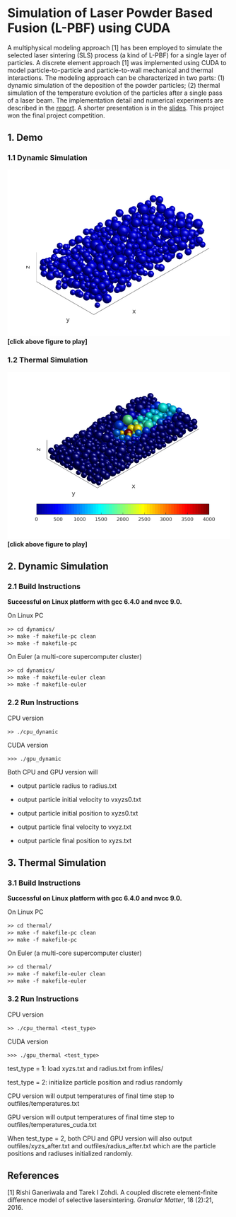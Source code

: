# Simulation of Laser Powder Based Fusion (L-PBF) using CUDA
A multiphysical modeling approach [1] has been employed to simulate the selected laser sintering (SLS) process (a kind of L-PBF) for a single layer of particles. A discrete element approach [1] was implemented using CUDA to model particle-to-particle and particle-to-wall mechanical and thermal interactions. The modeling approach can be characterized in two parts: (1) dynamic simulation of the deposition of the powder particles; (2) thermal simulation of the temperature evolution of the particles after a single pass of a laser beam. The implementation detail and numerical experiments are described in the [report](https://github.com/zhangyaqi1989/Simulation-of-LPBF-using-CUDA/blob/master/report_and_presentation/report.pdf). A shorter presentation is in the [slides](https://github.com/zhangyaqi1989/Simulation-of-LPBF-using-CUDA/blob/master/report_and_presentation/presentation.pdf). This project won the final project competition.
<!--In this project, both dynamic and thermal simulation [1] of laser powder bed fusion are implemented using CUDA. 
-->

## 1. Demo
### 1.1 Dynamic Simulation
[![Dynamic Simulation](animation/dynamics/image001.png)](https://youtu.be/yeNoQOOabVg)
**[click above figure to play]**  
### 1.2 Thermal Simulation
[![Thermal Simulation](animation/thermal/image00025.png)](https://youtu.be/KLpTbSgZREE)
**[click above figure to play]** 
## 2. Dynamic Simulation
### 2.1 Build Instructions

**Successful on Linux platform with gcc 6.4.0 and nvcc 9.0.**

On Linux PC

```
>> cd dynamics/
>> make -f makefile-pc clean
>> make -f makefile-pc
```
On Euler (a multi-core supercomputer cluster)

```
>> cd dynamics/
>> make -f makefile-euler clean
>> make -f makefile-euler
```
### 2.2 Run Instructions
CPU version
```
>> ./cpu_dynamic
```
CUDA version
```
>>> ./gpu_dynamic
```

Both CPU and GPU version will 

* output particle radius to radius.txt

* output particle initial velocity to vxyzs0.txt

* output particle initial position to xyzs0.txt

* output particle final velocity to vxyz.txt

* output particle final position to xyzs.txt

## 3. Thermal Simulation
### 3.1 Build Instructions

**Successful on Linux platform with gcc 6.4.0 and nvcc 9.0.**

On Linux PC

```
>> cd thermal/
>> make -f makefile-pc clean
>> make -f makefile-pc

```
On Euler (a multi-core supercomputer cluster)

```
>> cd thermal/
>> make -f makefile-euler clean
>> make -f makefile-euler
```
### 3.2 Run Instructions
CPU version
```
>> ./cpu_thermal <test_type>
```
CUDA version
```
>>> ./gpu_thermal <test_type>
```
test_type = 1: load xyzs.txt and radius.txt from infiles/

test_type = 2: initialize particle position and radius randomly

CPU version will output temperatures of final time step to outfiles/temperatures.txt

GPU version will output temperatures of final time step to outfiles/temperatures_cuda.txt

When test_type = 2, both CPU and GPU version will also output outfiles/xyzs_after.txt and outfiles/radius_after.txt which are the particle positions and radiuses initialized randomly. 

## References
[1] Rishi Ganeriwala and Tarek I Zohdi.  A coupled discrete element-finite difference model of selective lasersintering. *Granular Matter*, 18 (2):21, 2016. 
